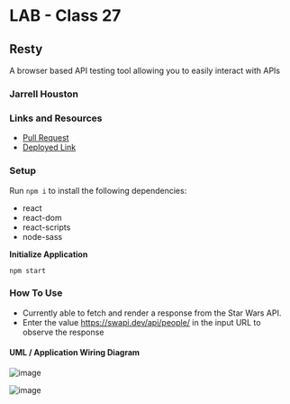 # LAB - Class 27

## Resty

A browser based API testing tool allowing you to easily interact with APIs

### Jarrell Houston

### Links and Resources

- [Pull Request](https://github.com/Jarrell28/resty/pull/2/)
- [Deployed Link](https://youthful-goldwasser-17fd32.netlify.app/)

### Setup

Run ``` npm i ``` to install the following dependencies:

 - react
 - react-dom
 - react-scripts
 - node-sass

 **Initialize Application**

``` npm start ```

### How To Use

 - Currently able to fetch and render a response from the Star Wars API. 
 - Enter the value https://swapi.dev/api/people/ in the input URL to observe the response


#### UML / Application Wiring Diagram

![image](https://user-images.githubusercontent.com/33704616/119578410-19222b80-bd82-11eb-933b-d19b8ea5077f.png)


![image](https://user-images.githubusercontent.com/33704616/119578430-22ab9380-bd82-11eb-9f90-0162ecba84c9.png)

